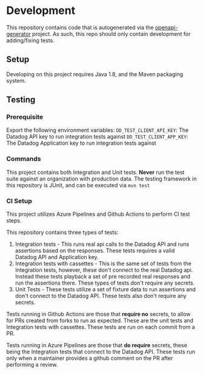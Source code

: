 # Development

This repository contains code that is autogenerated via the [openapi-generator](https://github.com/OpenAPITools/openapi-generator/tree/master/modules/openapi-generator/src/main/resources/Java) project. As such, this repo should only contain development for adding/fixing tests.

## Setup

Developing on this project requires Java 1.8, and the Maven packaging system.

## Testing

### Prerequisite
Export the following environment variables:
`DD_TEST_CLIENT_API_KEY`: The Datadog API key to run integration tests against
`DD_TEST_CLIENT_APP_KEY`: The Datadog Application key to run integration tests against

### Commands
This project contains both Integration and Unit tests.
__Never__ run the test suite against an organization with production data.
The testing framework in this repository is JUnit, and can be executed via `mvn test`

### CI Setup
This project utilizes Azure Pipelines and Github Actions to perform CI test steps.

This repository contains three types of tests:
1) Integration tests - This runs real api calls to the Datadog API and runs assertions based on the responses. These tests requires a valid Datadog API and Application key.
2) Integration tests with cassettes - This is the same set of tests from the Integration tests, however, these don't connect to the real Datadog api. Instead these tests playback a set of pre recorded real responses and run the assertions there. These types of tests don't require any secrets. 
3) Unit Tests - These tests utilize a set of fixture data to run assertions and don't connect to the Datadog API. These tests also don't require any secrets. 

Tests running in Github Actions are those that __require no__ secrets, to allow for PRs created from forks to run as expected. These are the unit tests and Integration tests with cassettes. These tests are run on each commit from a PR. 

Tests running in Azure Pipelines are those that __do require__ secrets, these being the Integration tests that connect to the Datadog API. These tests run only when a maintainer provides a github comment on the PR after performing a review. 
